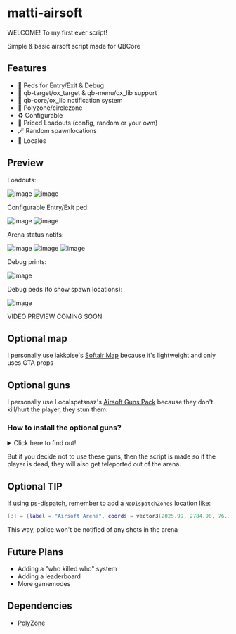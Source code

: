 # matti-airsoft
WELCOME! To my first ever script!

Simple & basic airsoft script made for QBCore

## Features
- 🧍 Peds for Entry/Exit & Debug
- 🎯 qb-target/ox_target & qb-menu/ox_lib support
- 🔔 qb-core/ox_lib notification system
- 🚩 Polyzone/circlezone
- ♻️ Configurable
- 🔫 Priced Loadouts (config, random or your own)
- 🪄 Random spawnlocations
- 💬 Locales

## Preview
Loadouts:

![image](https://github.com/user-attachments/assets/6c69564e-46a1-4adf-9f9b-185a3c610374)
![image](https://github.com/user-attachments/assets/52f2d3a1-1ece-49a8-9b3b-a2d61a442cdf)

Configurable Entry/Exit ped:

![image](https://github.com/user-attachments/assets/8f1cd476-3149-4f3a-b099-395d62fb36d3)
![image](https://github.com/user-attachments/assets/dc8d958d-36e1-4a56-8bcc-d58719db2197)

Arena status notifs:

![image](https://github.com/user-attachments/assets/07c4bf14-e37c-406c-bbc2-9768fe809520)
![image](https://github.com/user-attachments/assets/c47c5ed3-094d-4a82-af9e-9bd5c6e1ca57)
![image](https://github.com/user-attachments/assets/1734da67-f623-426f-b106-9cd3a5d32e28)

Debug prints:

![image](https://github.com/user-attachments/assets/f503072d-90c2-4bd9-ab14-8920d22c6b76)

Debug peds (to show spawn locations):

![image](https://github.com/user-attachments/assets/e53f8654-b817-496c-bfb9-f66ea64a2505)

VIDEO PREVIEW COMING SOON

## Optional map
I personally use iakkoise's [Softair Map](https://www.gta5-mods.com/maps/ymap-softair-sp-fivem-alt-v) because it's lightweight and only uses GTA props

## Optional guns
I personally use Localspetsnaz's [Airsoft Guns Pack](https://forum.cfx.re/t/free-standalone-add-on-standalone-add-on-airsoft-guns/5026328) because they don't kill/hurt the player, they stun them.

### How to install the optional guns?
<details>
<summary>Click here to find out!</summary>
  <blockquote>
  1. Insert your custom guns in your server's resources and make they start in your <code>server.cfg</code><br>
  2. In <code>qb-core/shared/items.lua</code> add this:
  <pre>weapon_airsoftglock20        = { name = 'weapon_airsoftglock20', label = 'Airsoft Glock 20', weight = 1000, type = 'weapon', ammotype = 'AMMO_PISTOL', image = 'weapon_pistol.png', unique = true, useable = false, description = 'Airsoft Glock 20' },</pre>
  (do this with every custom gun and change some values)
  <br><br>
  3. In <code>qb-core/shared/weapons.lua</code> add this:
  <pre>[`weapon_airsoftglock20`]        = { name = 'weapon_airsoftglock20', label = 'Airsoft Glock 20', weapontype = 'Pistol', ammotype = 'AMMO_PISTOL', damagereason = 'Hit by a BB' },</pre>
  (do this with every custom gun and change some values)
  <br><br>
  4. In <code>qb-weapons/config.lua</code> add this in <code>Config.DurabiltyMultiplier</code>
  <pre>weapon_airsoftglock20        = 0.05,</pre>
  (do this with every custom gun and change some values)
  <br><br>
  5. In <code>qb-weapons/client/weapdraw.lua</code> add this
  <pre>'WEAPON_AIRSOFTGLOCK20',</pre>
  (do this with every custom gun and change some values)
</blockquote>
</details>

But if you decide not to use these guns, then the script is made so if the player is dead, they will also get teleported out of the arena.

## Optional TIP
If using [ps-dispatch](https://github.com/Project-Sloth/ps-dispatch), remember to add a `NoDispatchZones` location like:
``` lua
[3] = {label = "Airsoft Arena", coords = vector3(2025.99, 2784.98, 76.39), length = 14.0, width = 5.0, heading = 270, minZ = 28.62, maxZ = 32.62},
```
This way, police won't be notified of any shots in the arena

## Future Plans
- Adding a "who killed who" system
- Adding a leaderboard
- More gamemodes

## Dependencies
- [PolyZone](https://github.com/mkafrin/PolyZone)
